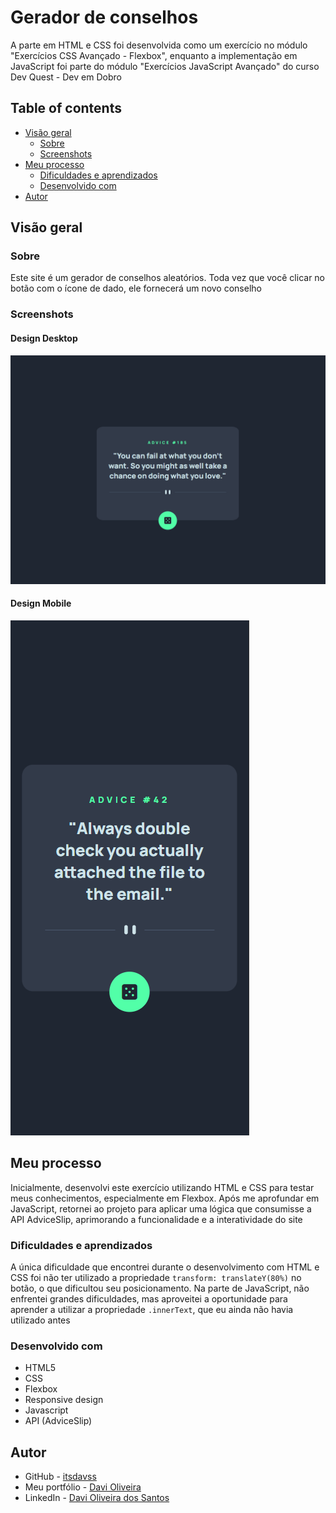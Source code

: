 # Gerador de conselhos

A parte em HTML e CSS foi desenvolvida como um exercício no módulo "Exercícios CSS Avançado - Flexbox", enquanto a implementação em JavaScript foi parte do módulo "Exercícios JavaScript Avançado" do curso Dev Quest - Dev em Dobro

## Table of contents

- [Visão geral](#visão-geral)
  - [Sobre](#sobre)
  - [Screenshots](#screenshots)
- [Meu processo](#meu-processo)
  - [Dificuldades e aprendizados](#dificuldades-e-aprendizados)
  - [Desenvolvido com](#desenvolvido-com)
- [Autor](#autor)

## Visão geral

### Sobre

Este site é um gerador de conselhos aleatórios. Toda vez que você clicar no botão com o ícone de dado, ele fornecerá um novo conselho

### Screenshots

#### Design Desktop
![Design do site](design/desktop-animation.gif)

#### Design Mobile
![Design do site](design/design-mobile.png)

## Meu processo

Inicialmente, desenvolvi este exercício utilizando HTML e CSS para testar meus conhecimentos, especialmente em Flexbox. Após me aprofundar em JavaScript, retornei ao projeto para aplicar uma lógica que consumisse a API AdviceSlip, aprimorando a funcionalidade e a interatividade do site

### Dificuldades e aprendizados

A única dificuldade que encontrei durante o desenvolvimento com HTML e CSS foi não ter utilizado a propriedade `transform: translateY(80%)` no botão, o que dificultou seu posicionamento. Na parte de JavaScript, não enfrentei grandes dificuldades, mas aproveitei a oportunidade para aprender a utilizar a propriedade `.innerText`, que eu ainda não havia utilizado antes

### Desenvolvido com

- HTML5 
- CSS
- Flexbox
- Responsive design
- Javascript
- API (AdviceSlip)

## Autor

- GitHub - [itsdavss](https://github.com/itsdavss)
- Meu portfólio - [Davi Oliveira](https://itsdavss.github.io/portfolio-davi/)
- LinkedIn - [Davi Oliveira dos Santos](https://www.linkedin.com/in/davi-oliveira-dos-santos/)
